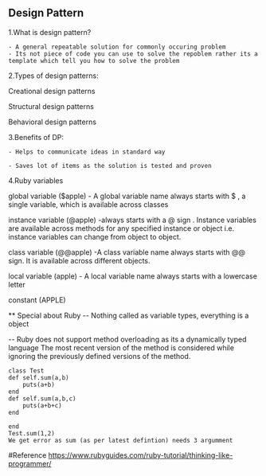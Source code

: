 ## Design Pattern
1.What is design pattern?

    - A general repeatable solution for commonly occuring problem  
    - Its not piece of code you can use to solve the repoblem rather its a template which tell you how to solve the problem
  
2.Types of design patterns:

Creational design patterns 

Structural design patterns

Behavioral design patterns

3.Benefits of DP:

    - Helps to communicate ideas in standard way
  
    - Saves lot of items as the solution is tested and proven
  
4.Ruby variables

global variable ($apple) - A global variable name always starts with $ , a single variable, which is available across classes

instance variable (@apple) -always starts with a @ sign . Instance variables are available across methods for any specified instance or object i.e. instance variables can change from object to object.

class variable (@@apple) -A class variable name always starts with @@ sign. It is available across different objects. 

local variable (apple) - A local variable name always starts with a lowercase letter

constant (APPLE)

** Special about Ruby
-- Nothing called as variable types, everything is a object

-- Ruby does not support method overloading as its a dynamically  typed language
    The most recent version of the method is considered while ignoring the previously defined versions of the method.
    
    class Test
    def self.sum(a,b)
        puts(a+b)
    end
    def self.sum(a,b,c)
        puts(a+b+c)
    end
      
    end
    Test.sum(1,2)
    We get error as sum (as per latest defintion) needs 3 argumment

   



#Reference
https://www.rubyguides.com/ruby-tutorial/thinking-like-programmer/
